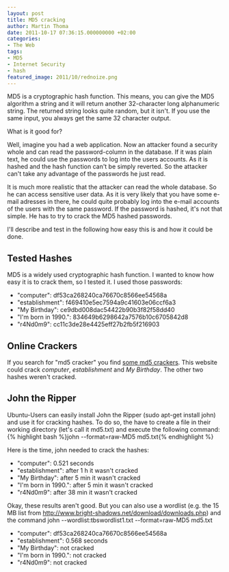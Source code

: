 ```yaml
---
layout: post
title: MD5 cracking
author: Martin Thoma
date: 2011-10-17 07:36:15.000000000 +02:00
categories:
- The Web
tags:
- MD5
- Internet Security
- hash
featured_image: 2011/10/rednoize.png
---
```

MD5 is a cryptographic hash function. This means, you can give the MD5
algorithm a string and it will return another 32-character long alphanumeric
string. The returned string looks quite random, but it isn't. If you use the
same input, you always get the same 32 character output.

What is it good for?

Well, imagine you had a web application. Now an attacker found a security whole
and can read the password-column in the database. If it was plain text, he
could use the passwords to log into the users accounts. As it is hashed and the
hash function can't be simply reverted. So the attacker can't take any
advantage of the passwords he just read.

It is much more realistic that the attacker can read the whole database. So he
can access sensitive user data. As it is very likely that you have some e-mail
adresses in there, he could quite probably log into the e-mail accounts of the
users with the same password. If the password is hashed, it's not that simple.
He has to try to crack the MD5 hashed passwords.

I'll describe and test in the following how easy this is and how it could be
done.

## Tested Hashes
MD5 is a widely used cryptographic hash function. I wanted to know how easy it
is to crack them, so I tested it. I used those passwords:

<ul>
<li>"computer": df53ca268240ca76670c8566ee54568a</li>
<li>"establishment": f469410e5ec7594a9c41603e06ccf6a3</li>
<li>"My Birthday": ce9dbd008dac54422b90b3f82f58dd40</li>
<li>"I'm born in 1990.": 834649b6298642a7576b10c6705842d8</li>
<li>"r4Nd0m9": cc11c3de28e4425eff27b2fb5f216903</li>
</ul>

<h2>Online Crackers</h2>
If you search for "md5 cracker" you find <a href="http://md5cracker.org/" rel="nofollow">some md5 crackers</a>.
This website could crack <em>computer</em>, <em>establishment</em> and <em>My Birthday</em>.
The other two hashes weren't cracked.

<h2>John the Ripper</h2>
Ubuntu-Users can easily install John the Ripper (sudo apt-get install john) and use it for cracking hashes. To do so, the have to create a file in their working directory (let's call it md5.txt) and execute the following command:
{% highlight bash %}john --format=raw-MD5 md5.txt{% endhighlight %}

Here is the time, john needed to crack the hashes:
<ul>
<li>"computer": 0.521 seconds</li>
<li>"establishment": after 1 h it wasn't cracked</li>
<li>"My Birthday": after 5 min it wasn't cracked</li>
<li>"I'm born in 1990.": after 5 min it wasn't cracked</li>
<li>"r4Nd0m9": after 38 min it wasn't cracked</li>
</ul>

Okay, these results aren't good. But you can also use a wordlist (e.g. the 15 MB list from http://www.bright-shadows.net/download/downloads.php) and the command
john --wordlist:tbswordlist1.txt --format=raw-MD5 md5.txt
<ul>
<li>"computer": df53ca268240ca76670c8566ee54568a</li>
<li>"establishment": 0.568 seconds</li>
<li>"My Birthday": not cracked</li>
<li>"I'm born in 1990.": not cracked</li>
<li>"r4Nd0m9": not cracked</li>
</ul>
